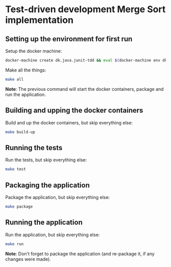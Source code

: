 # Test-driven development Merge Sort implementation

## Setting up the environment for first run
Setup the docker machine:
```bash
docker-machine create dk.java.junit-tdd && eval $(docker-machine env dk.java.junit-tdd)
```

Make all the things:
```bash
make all
```
**Note**: The previous command will start the docker containers, package and run the application.

## Building and upping the docker containers
Build and up the docker containers, but skip everything else:
```bash
make build-up
```

## Running the tests
Run the tests, but skip everything else:
```bash
make test
```

## Packaging the application
Package the application, but skip everything else:
```bash
make package
```

## Running the application
Run the application, but skip everything else:
```bash
make run
```
**Note**: Don't forget to package the application (and re-package it, if any changes were made).
